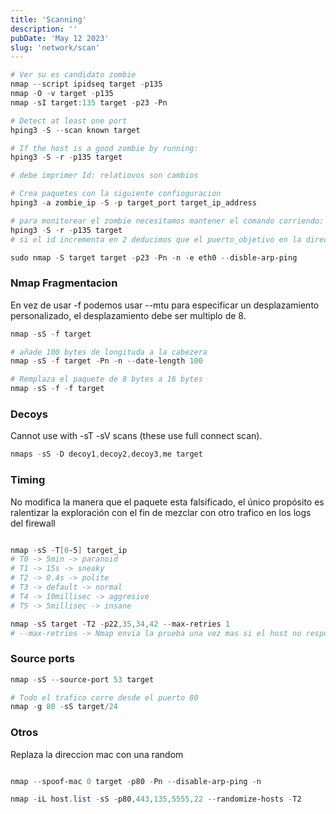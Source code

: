 ```yaml
---
title: 'Scanning'
description: ''
pubDate: 'May 12 2023'
slug: 'network/scan'
---
```


```powershell
# Ver su es candidato zombie
nmap --script ipidseq target -p135
nmap -O -v target -p135
nmap -sI target:135 target -p23 -Pn

# Detect at least one port
hping3 -S --scan known target

# If the host is a good zombie by running:
hping3 -S -r -p135 target

# debe imprimer Id: relatiovos son cambios

# Crea paquetes con la siguiente confioguracion
hping3 -a zombie_ip -S -p target_port target_ip_address

# para monitorear el zombie necesitamos mantener el comando corriendo:
hping3 -S -r -p135 target
# si el id incrementa en 2 deducimos que el puerto_objetivo en la direccion_objetivo

sudo nmap -S target target -p23 -Pn -n -e eth0 --disble-arp-ping

```

### Nmap Fragmentacion

En vez de usar -f podemos usar --mtu para especificar un desplazamiento personalizado, el desplazamiento debe ser multiplo de 8.

```powershell
nmap -sS -f target

# añade 100 bytes de longituda a la cabezera
nmap -sS -f target -Pn -n --date-length 100

# Remplaza el paquete de 8 bytes a 16 bytes
nmap -sS -f -f target

```

### Decoys

Cannot use with -sT -sV scans (these use full connect scan).

```powershell
nmaps -sS -D decoy1,decoy2,decoy3,me target
```

### Timing

No modifica la manera que el paquete esta falsificado, el único propósito es ralentizar la exploración con el fin de mezclar con otro trafico en los logs del firewall

```powershell

nmap -sS -T[0-5] target_ip
# T0 -> 5min -> paranoid
# T1 -> 15s -> sneaky
# T2 -> 0.4s -> polite
# T3 -> default -> normal
# T4 -> 10millisec -> aggresive
# T5 -> 5millisec -> insane

nmap -sS target -T2 -p22,35,34,42 --max-retries 1
# --max-retries -> Nmap envia la prueba una vez mas si el host no responde.

```

### Source ports

```powershell
nmap -sS --source-port 53 target

# Todo el trafico corre desde el puerto 80
nmap -g 80 -sS target/24
```

### Otros

Replaza la direccion mac con una random

```powershell

nmap --spoof-mac 0 target -p80 -Pn --disable-arp-ping -n

nmap -iL host.list -sS -p80,443,135,5555,22 --randomize-hosts -T2

```
